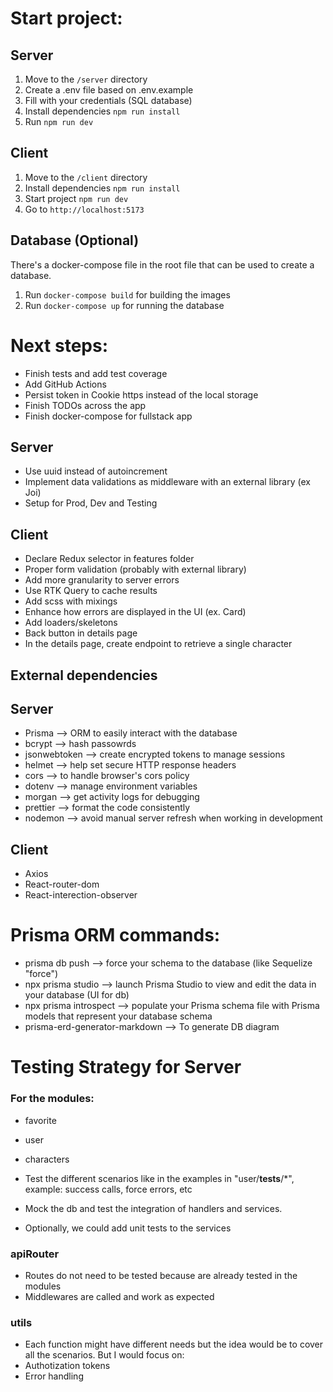 # Start project:

## Server

1. Move to the `/server` directory
2. Create a .env file based on .env.example
3. Fill with your credentials (SQL database)
4. Install dependencies `npm run install`
5. Run `npm run dev`

## Client

1. Move to the `/client` directory
2. Install dependencies `npm run install`
3. Start project `npm run dev`
4. Go to `http://localhost:5173`

## Database (Optional)

There's a docker-compose file in the root file that can be used to create a database.

1. Run `docker-compose build` for building the images
2. Run `docker-compose up` for running the database

# Next steps:

- Finish tests and add test coverage
- Add GitHub Actions
- Persist token in Cookie https instead of the local storage
- Finish TODOs across the app
- Finish docker-compose for fullstack app

## Server

- Use uuid instead of autoincrement
- Implement data validations as middleware with an external library (ex Joi)
- Setup for Prod, Dev and Testing

## Client

- Declare Redux selector in features folder
- Proper form validation (probably with external library)
- Add more granularity to server errors
- Use RTK Query to cache results
- Add scss with mixings
- Enhance how errors are displayed in the UI (ex. Card)
- Add loaders/skeletons
- Back button in details page
- In the details page, create endpoint to retrieve a single character

## External dependencies

## Server

- Prisma --> ORM to easily interact with the database
- bcrypt --> hash passowrds
- jsonwebtoken --> create encrypted tokens to manage sessions
- helmet --> help set secure HTTP response headers
- cors --> to handle browser's cors policy
- dotenv --> manage environment variables
- morgan --> get activity logs for debugging
- prettier --> format the code consistently
- nodemon --> avoid manual server refresh when working in development

## Client

- Axios
- React-router-dom
- React-interection-observer

# Prisma ORM commands:

- prisma db push --> force your schema to the database (like Sequelize "force")
- npx prisma studio --> launch Prisma Studio to view and edit the data in your database (UI for db)
- npx prisma introspect --> populate your Prisma schema file with Prisma models that represent your database schema
- prisma-erd-generator-markdown --> To generate DB diagram

# Testing Strategy for Server

### For the modules:

- favorite
- user
- characters

- Test the different scenarios like in the examples in "user/**tests**/\*", example: success calls, force errors, etc
- Mock the db and test the integration of handlers and services.
- Optionally, we could add unit tests to the services

### apiRouter

- Routes do not need to be tested because are already tested in the modules
- Middlewares are called and work as expected

### utils

- Each function might have different needs but the idea would be to cover all the scenarios. But I would focus on:
- Authotization tokens
- Error handling
